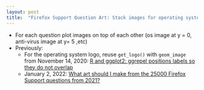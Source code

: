 ```yaml
---
layout: post
title:  "Firefox Support Question Art: Stack images for operating system, anti-virus, sync,email, gmail, cookies, certificates. bookmarks, javascript, addons, youtube, facebook, chrome, chromium, webrtc, zoom, duckduckgo, microsoft, google"
---
```


* For each question plot images on top of each other (os image at y  = 0, anti-virus image at y= 5 ,etc)
* Previously:
  * For the operating system logo, reuse `get_logo()` with `geom_image` from November 14, 2020:           [R and ggplot2: ggrepel positions labels so they do not overlap](http://rolandtanglao.com/2020/11/14/p1-r-ggplot2-ggrepel-positions-labels-so-they-do-not-overlap/)        
  * January 2, 2022: [What art should I make from the 25000 Firefox Support questions from 2021?](http://rolandtanglao.com/2022/01/02/p1-how-should-i-make-art-from-25000-firefox-support-questions-from-2021/)        